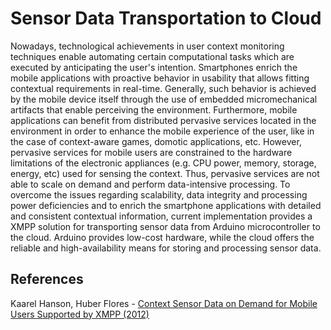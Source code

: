 Sensor Data Transportation to Cloud
===========

Nowadays, technological achievements in user context monitoring techniques enable automating certain computational tasks which are executed by anticipating the user's intention. Smartphones enrich the mobile applications with proactive behavior in usability that allows fitting contextual requirements in real-time. Generally, such behavior is achieved by the mobile device itself through the use of embedded micromechanical artifacts that enable perceiving the environment. Furthermore,
mobile applications can benefit from distributed pervasive services located in the environment in order to enhance the mobile experience of the user, like in the case of context-aware games, domotic applications, etc. However, pervasive services for mobile users are constrained to the hardware limitations of the electronic appliances (e.g. CPU power, memory, storage, energy, etc) used for sensing the context. Thus, pervasive services are not able to scale on demand and perform data-intensive processing. To overcome the issues regarding scalability, data integrity and processing power deficiencies and to enrich the smartphone applications with detailed and consistent contextual information, current implementation provides a XMPP solution for transporting sensor data from Arduino microcontroller
to the cloud. Arduino provides low-cost hardware, while the cloud offers the reliable and high-availability means for storing and processing sensor data.


References
----------
Kaarel Hanson, Huber Flores - [Context Sensor Data on Demand for Mobile Users Supported by XMPP (2012)](http://comserv.cs.ut.ee/forms/ati_report/downloader.php?file=7ad72e6e18e68f5ad35dfa5e18ab850d41e96e9b)
